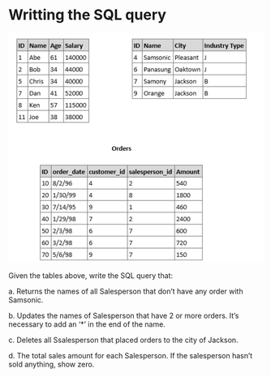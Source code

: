 # Writting the SQL query


![Diagrama](diagram.png)

Given the tables above, write the SQL query that:

a. Returns the names of all Salesperson that don’t have any order with Samsonic.

b. Updates the names of Salesperson that have 2 or more orders. It’s necessary to add an ‘*’ in the end of the name.

c. Deletes all Ssalesperson that placed orders to the city of Jackson.

d. The total sales amount for each Salesperson. If the salesperson hasn’t sold anything, show zero.
